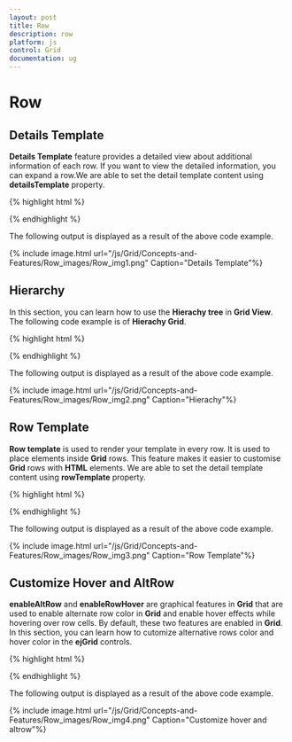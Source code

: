 ```yaml
---
layout: post
title: Row
description: row
platform: js
control: Grid
documentation: ug
---
```


# Row

## Details Template

**Details Template** feature provides a detailed view about additional information of each row. If you want to view the detailed information, you can expand a row.We are able to set the detail template content using **detailsTemplate** property.

{% highlight html %}

<div id="Grid"></div>
<script id="tabGridContents" type="text/x-jsrender">
  <div id="contact{{:EmployeeID}}" style="font-weight:bold; padding:5px;">
      <div id="cont">
          contact:{{:Address}}<br />
          city:{{:City}}<br />
          Country:{{:Country}}<br />
          phone:{{:HomePhone}}<br />
      </div>
  </div>
</script>
<script type="text/javascript">
  $(function () {
      $("#Grid").ejGrid({
          // the datasource "window.employeeView" is referred from jsondata.min.js
          dataSource: ej.DataManager(window.employeeView).executeLocal(ej.Query().take(9)),
          detailsTemplate: "#tabGridContents", // detail template
      });
  });
</script>

{% endhighlight %}



The following output is displayed as a result of the above code example.

{% include image.html url="/js/Grid/Concepts-and-Features/Row_images/Row_img1.png" Caption="Details Template"%}

## Hierarchy

In this section, you can learn how to use the **Hierachy tree** in **Grid View**. The following code example is of **Hierachy Grid**.

{% highlight html %}

   <div id="Grid"></div>
<script id="tabGridContents" type="text/x-jsrender">
  <div class="tabcontrol" id="Test">
      <div id="detailGrid">
          <label id="employeeDet" style="display: none">{{:EmployeeID}}</label>
      </div>
      </div>
</script>
<script type="text/javascript">
  $(function () {
      $("#Grid").ejGrid({
          // the datasource "window.employeeView" is referred from jsondata.min.js
          dataSource: ej.DataManager(window.employeeView).executeLocal(ej.Query().take(9)),
          detailsTemplate: "#tabGridContents",
          detailData: "detailGridData",
      });
  });
  function detailGridData(e) {
      var filteredData = e.detailsElement.find("#employeeDet").text();
      // the datasource "window.ordersView" is referred from jsondata.min.js
      var data = ej.DataManager(window.ordersView).executeLocal(ej.Query().where("EmployeeID", "equal", parseInt(filteredData), true));
      e.detailsElement.find("#detailGrid").ejGrid({
          dataSource: data,
      });
  }
</script>


{% endhighlight %}



The following output is displayed as a result of the above code example.

{% include image.html url="/js/Grid/Concepts-and-Features/Row_images/Row_img2.png" Caption="Hierachy"%}

## Row Template

**Row template** is used to render your template in every row. It is used to place elements inside **Grid** rows. This feature makes it easier to customise **Grid** rows with **HTML** elements. We are able to set the detail template content using **rowTemplate** property.

{% highlight html %}

<div id="Grid"></div>
<script id="templateData" type="text/x-jsrender">
  <tr>
      <td class="photo">
          <img style="width:130px;height: 160px" src="http://js.syncfusion.com/demos/web/themes/images/Employees//{{:EmployeeID}}.png" alt="{{:EmployeeID}}" />
      </td>
      <td class="details">
          <table class="CardTable" cellpadding="3" cellspacing="6">
              <colgroup>
                  <col width="50%">
                  <col width="50%">
              </colgroup>
              <tbody>
                  <tr>
                      <td class="CardHeader">First Name: </td>
                      <td style="padding:20px">{{:FirstName}} </td>
                  </tr>
                  <tr>
  
                      <td class="CardHeader">
                          Birth Date:
                      </td>
                      <td style="padding:20px">
                          {{:BirthDate.toLocaleDateString()}}
                      </td>
                  </tr>
                  <tr>
  
                      <td class="CardHeader">
                          Hire Date:
                      </td>
                      <td style="padding:20px">
                          {{:HireDate.toLocaleDateString()}}
                      </td>
                  </tr>
              </tbody>
          </table>
      </td>
  </tr>
</script>
<style>
  .CardHeader {
  font-weight: bold;
  font-size: 14px;
  padding: 20px;
  }
</style>
<script type="text/javascript">
  $(function () {
      $("#Grid").ejGrid({
          // the datasource "window.employeeData" is referred from templatelocaldata.js
          dataSource: window.employeeView,
          allowScrolling: true,
          scrollSettings: { height: 480, width: 500 },
          rowTemplate: "#templateData",   // row template
          columns: [
          { headerText: "Photo", width: 30 },
          { headerText: 'Employee Details', width: 70 }
          ]
      });
  });
</script>


{% endhighlight %}



The following output is displayed as a result of the above code example.

{% include image.html url="/js/Grid/Concepts-and-Features/Row_images/Row_img3.png" Caption="Row Template"%}

## Customize Hover and AltRow 

**enableAltRow** and **enableRowHover** are graphical features in **Grid** that are used to enable alternate row color in **Grid** and enable hover effects while hovering over row cells. By default, these two features are enabled in **Grid**. In this section, you can learn how to cutomize alternative rows color and hover color in the **ejGrid** controls.

{% highlight html %}

 <style>
  .e-grid .e-alt_row {
  background-color: lightgreen !important;
  }
  .e-grid .e-hover {
  background: black !important;
  }
</style>
<body>
  <div id="Grid"></div>
  <script type="text/javascript">
    $(function(){
        $("#Grid").ejGrid({
            // the datasource "window.gridData" is referred from jsondata.min.js
            dataSource: window.gridData,
            enableRowHover: true,
            enableAltRow: true,
            allowPaging: true,
            pageSettings: { pageSize: 5 },
        });
    });
  </script>
</body>


{% endhighlight %}



The following output is displayed as a result of the above code example.

{% include image.html url="/js/Grid/Concepts-and-Features/Row_images/Row_img4.png" Caption="Customize hover and altrow"%}

